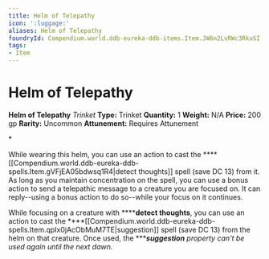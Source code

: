 ```yaml
---
title: Helm of Telepathy
icon: ':luggage:'
aliases: Helm of Telepathy
foundryId: Compendium.world.ddb-eureka-ddb-items.Item.JW6n2LvRWc3RkuSI
tags:
- Item
---
```


# Helm of Telepathy

**Helm of Telepathy**
_Trinket_
**Type:** Trinket
**Quantity:** 1
**Weight:** N/A
**Price:** 200 gp
**Rarity:** Uncommon
**Attunement:** Requires Attunement

*<p>While wearing this helm, you can use an action to cast the ****[[Compendium.world.ddb-eureka-ddb-spells.Item.gVFjEA05bdwsq1R4|detect thoughts]] spell (save DC 13) from it. As long as you maintain concentration on the spell, you can use a bonus action to send a telepathic message to a creature you are focused on. It can reply--using a bonus action to do so--while your focus on it continues.

While focusing on a creature with ******detect thoughts**, you can use an action to cast the ****[[Compendium.world.ddb-eureka-ddb-spells.Item.qpIx0jAcObMuM7TE|suggestion]] spell (save DC 13) from the helm on that creature. Once used, the ******suggestion** property can't be used again until the next dawn.</p>*